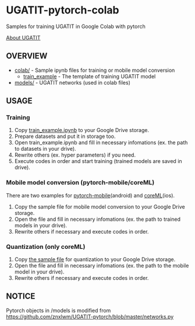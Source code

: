 # UGATIT-pytorch-colab
Samples for training UGATIT in Google Colab with pytorch

[About UGATIT](https://arxiv.org/pdf/1907.10830.pdf)

## OVERVIEW
- [colab/](colab/) - Sample ipynb files for training or mobile model conversion
  - [train_example](colab/train_example.ipynb) - The template of training UGATIT model
- [models/](models/) - UGATIT networks (used in colab files)

## USAGE
### Training
1. Copy [train_example.ipynb](colab/train_example.ipynb) to your Google Drive storage.
2. Prepare datasets and put it in storage too.
3. Open train_example.ipynb and fill in necessary infomations (ex. the path to datasets in your drive).
4. Rewrite others (ex. hyper parameters) if you need.
5. Execute codes in order and start training (trained models are saved in drive).

### Mobile model conversion (pytorch-mobile/coreML)
There are two examples for [pytorch-mobile](colab/mobile/pytorch-mobile/pytorch-to-mobile.ipynb)(android) and [coreML](colab/mobile/coreml/pytorch-to-coreml.ipynb)(ios).

1. Copy the sample file for mobile model conversion to your Google Drive storage.
2. Open the file and fill in necessary infomations (ex. the path to trained models in your drive).
3. Rewrite others if necessary and execute codes in order.

### Quantization (only coreML)
1. Copy [the sample file](colab/mobile/coreml/coreml_quantization.ipynb) for quantization to your Google Drive storage.
2. Open the file and fill in necessary infomations (ex. the path to the mobile model in your drive).
3. Rewrite others if necessary and execute codes in order.

## NOTICE
Pytorch objects in /models is modified from https://github.com/znxlwm/UGATIT-pytorch/blob/master/networks.py
